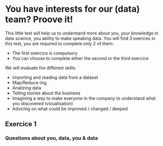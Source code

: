 # You have interests for our (data) team? Proove it!
This little test will help us to understand more about you, your knowledge in data science, you ability to make speaking data. You will find 3 exerices in this test, you are required to complete only 2 of them:
* The first exercice is compulsory
* You can choose to complete either the second or the third exercice

We will evaluate the different skills:

* Importing and reading data from a dataset
* Map/Reduce-ing
* Analizing data
* Telling stories about the business
* Imagining a way to make everyone in the company to understand what you discovered (vizualisation)
* Advicing on what could be improved / changed / deeped

## Exercice 1
### Questions about you, data, you & data

